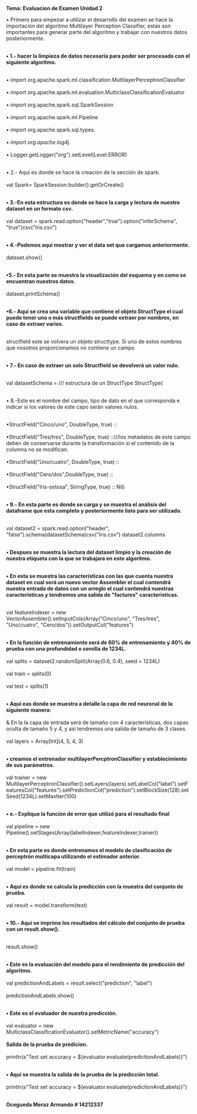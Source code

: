  
  <b><br> Tema: Evaluacion de Examen Unidad 2 </b> </br>   

 
 </b>  &bull;  Primero para empezar a utilizar el desarrollo del examen se hace la importación del algoritmo Multilayer Perception Classifier, estas son importantes para generar parte del algoritmo y trabajar con nuestros datos posteriormente. </b></br> 

 <br> <b>&bull;  1.- hacer la limpieza de datos necesaria para poder ser procesado con el siguiente algoritmo. </b></br> 

<br>  &bull; import org.apache.spark.ml.classification.MultilayerPerceptronClassifier</br> 
<br>  &bull; import org.apache.spark.ml.evaluation.MulticlassClassificationEvaluator</br> 
<br>  &bull; import org.apache.spark.sql.SparkSession</br> 
<br>  &bull; import org.apache.spark.ml.Pipeline</br> 
<br>  &bull; import org.apache.spark.sql.types._</br> 
<br>  &bull; import org.apache.log4j._</br> 
<br>  &bull; Logger.getLogger("org").setLevel(Level.ERROR)</br> 

<br> &bull; 2.- Aqui es donde se hace la creación de la sección de spark.</br> 
<br> val Spark= SparkSession.builder().getOrCreate()</br> 

<br><b> &bull; 3.-En esta estructura es donde se hace la carga y lectura de nuestro dataset en un formato csv.</br></b> 
<br>val dataset = spark.read.option("header","true").option("inferSchema", "true")csv("Iris.csv")</br>

<b><br> &bull; 4.-Podemos aqui mostrar y ver el data set que cargamos anteriormente.</br></b>
<br>dataset.show()</br>

<br><b> &bull;5.- En esta parte se muestra la visualización del esquema y en como se encuentran nuestros datos.</br></b>
<br>dataset.printSchema()</br>

<br> <b>&bull;6.-  Aqui se crea una variable que contiene el objeto StructType el cual puede tener uno o más structfields se puede extraer por nombres, en caso de extraer varios.</br></b>

<br> structfield este se volvera un objeto structtype. Si uno de estos nombres que nosotros proporcionamos no contiene un campo</br>

<br><b> &bull; 7.- En caso de extraer un solo Structfield se devolverá un valor nulo.</br></b>

<br>val datasetSchema =  /// estructura de un StructType
StructType(</br>

 <br> &bull; 8.-Este es el nombre del campo, tipo de dato en el que corresponda e indicar si los valores de este capo serán valores nulos.</br>

<br> &bull;StructField("Cinco/uno", DoubleType, true) :: </br>
<br> &bull;StructField("Tres/tres", DoubleType, true) ::///los metadatos de este campo deben de conservarse durante la transformación si el contenido de la columna no se modifican.</br>
<br> &bull;StructField("Uno/cuatro", DoubleType, true) ::</br>
<br> &bull;StructField("Cero/dos",DoubleType, true) ::</br>
<br> &bull;StructField("Iris-setosa", StringType, true) :: Nil)</br>

<br><b> &bull; 9.- En esta parte es donde se carga y se muestra el análisis del dataframe que esta completo y posteriormente listo para ser utilizado.</br></b>

<br>val dataset2 = spark.read.option("header", "false").schema(datasetSchema)csv("Iris.csv")
dataset2.columns</br>

<br><b> &bull; Despues se muestra la lectura del dataset limpio y la creación de nuestra etiqueta con la que se trabajara en este algoritmo.</br></b>


 <br><b> &bull;  En esta se muestra las características con las que cuenta nuestra dataset en cual será un nuevo vector Assembler el cual contendrá nuestra entrada de datos con un arreglo el cual contendrá nuestras características y tendremos una salida de "factures" características.</br></b>

 <br>val featureIndexer = new VectorAssembler().setInputCols(Array("Cinco/uno", "Tres/tres", "Uno/cuatro", "Cero/dos")).setOutputCol("features")</br>


<br><b> &bull;  En la función de entrenamiento será de 60% de entrenamiento y 40% de prueba con una profundidad o semilla de 1234L.</br></b>
<br>val splits = dataset2.randomSplit(Array(0.6, 0.4), seed = 1234L)</br>
    <br>val train = splits(0)</br>
    <br>val test = splits(1)</br>

<br><b> &bull; Aqui eas donde se muestra a detalle la capa de red neuronal de la siguiente manera:</br></b>
<br> & En la la capa de entrada será de tamaño con 4 características, dos capas oculta de tamaño 5 y 4, y así tendremos una salida de tamaño de 3 clases.</br>
<br>val layers = Array[Int](4, 5, 4, 3)</br>

<br><b> &bull; creamos el entrenador multilayerPercptronClassifier y establecimiento de sus parámetros.</br></b>
<br>val trainer = new MultilayerPerceptronClassifier().setLayers(layers).setLabelCol("label").setFeaturesCol("features").setPredictionCol("prediction").setBlockSize(128).setSeed(1234L).setMaxIter(100)</br>

<br><b> &bull; e.- Explique la función de error que utilizó para el resultado final</br></b>
<br>val pipeline = new Pipeline().setStages(Array(labelIndexer,featureIndexer,trainer))</br>

<br><b> &bull;  En esta parte es donde entrenamos el modelo de clasificación de perceptrón multicapa utilizando el estimador anterior.</br></b>
<br>val model = pipeline.fit(train)</br>

<br><b> &bull;  Aqui es donde se calcula la predicción con la muestra del conjunto de prueba.</br></b>
<br>val result = model.transform(test)</br>

<br><b> &bull; 10.- Aqui se imprime los resultados del cálculo del conjunto de prueba con un result.show().</br></b>

<br>result.show()</br>

<br><b> &bull;  Este es la evaluación del modelo para el rendimiento de predicción del algoritmo.</br></b>
<br>val predictionAndLabels = result.select("prediction", "label")</br>
<br>predictionAndLabels.show()</br>

<br><b> &bull;  Este es el evaluador de nuestra predicción.</br></b>
<br>val evaluator = new MulticlassClassificationEvaluator().setMetricName("accuracy")</br>
<br><b>Salida de la prueba de predicion.</br></b>
<br>println(s"Test set accuracy = ${evaluator.evaluate(predictionAndLabels)}")</br>

<br><b> &bull;  Aqui se muestra la salida de la prueba de la predicción total.</br></b>
<br>println(s"Test set accuracy = ${evaluator.evaluate(predictionAndLabels)}")</br>


<b><br>  Ocegueda Meraz Armando # 14212337</b> </br>   
